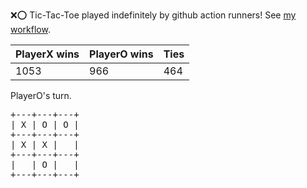 :x::o: Tic-Tac-Toe played indefinitely by github action runners! See [my workflow](.github/workflows/play.yaml).

|PlayerX wins|PlayerO wins|Ties|
|-|-|-|
|1053|966|464|

PlayerO's turn.

<pre>
+---+---+---+
| X | O | O |
+---+---+---+
| X | X |   |
+---+---+---+
|   | O |   |
+---+---+---+
</pre>